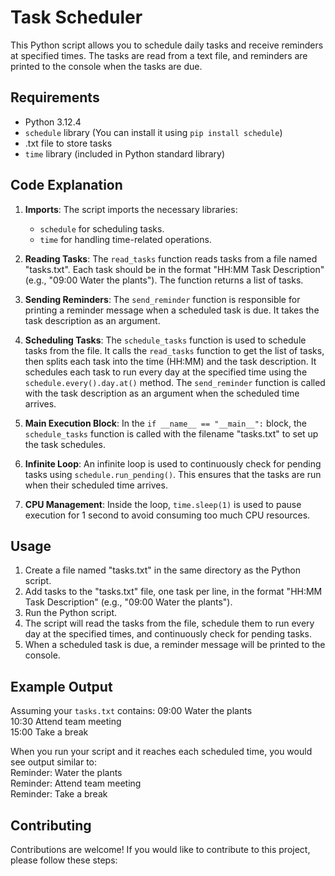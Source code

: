 # Task Scheduler

This Python script allows you to schedule daily tasks and receive reminders at specified times. The tasks are read from a text file, and reminders are printed to the console when the tasks are due.

## Requirements

- Python 3.12.4
- `schedule` library (You can install it using `pip install schedule`)
- .txt file to store tasks
- `time` library (included in Python standard library)

## Code Explanation

1. **Imports**:
   The script imports the necessary libraries: 
   - `schedule` for scheduling tasks.
   - `time` for handling time-related operations.

2. **Reading Tasks**:
   The `read_tasks` function reads tasks from a file named "tasks.txt". Each task should be in the format "HH:MM Task Description" (e.g., "09:00 Water the plants"). The function returns a list of tasks.

3. **Sending Reminders**:
   The `send_reminder` function is responsible for printing a reminder message when a scheduled task is due. It takes the task description as an argument.

4. **Scheduling Tasks**:
   The `schedule_tasks` function is used to schedule tasks from the file. It calls the `read_tasks` function to get the list of tasks, then splits each task into the time (HH:MM) and the task description. It schedules each task to run every day at the specified time using the `schedule.every().day.at()` method. The `send_reminder` function is called with the task description as an argument when the scheduled time arrives.

5. **Main Execution Block**:
   In the `if __name__ == "__main__":` block, the `schedule_tasks` function is called with the filename "tasks.txt" to set up the task schedules.

6. **Infinite Loop**:
   An infinite loop is used to continuously check for pending tasks using `schedule.run_pending()`. This ensures that the tasks are run when their scheduled time arrives.

7. **CPU Management**:
   Inside the loop, `time.sleep(1)` is used to pause execution for 1 second to avoid consuming too much CPU resources.

## Usage

1. Create a file named "tasks.txt" in the same directory as the Python script.
2. Add tasks to the "tasks.txt" file, one task per line, in the format "HH:MM Task Description" (e.g., "09:00 Water the plants").
3. Run the Python script.
4. The script will read the tasks from the file, schedule them to run every day at the specified times, and continuously check for pending tasks.
5. When a scheduled task is due, a reminder message will be printed to the console.

## Example Output

Assuming your `tasks.txt` contains:
09:00 Water the plants  
10:30 Attend team meeting  
15:00 Take a break 
  
When you run your script and it reaches each scheduled time, you would see output similar to:  
Reminder: Water the plants  
Reminder: Attend team meeting  
Reminder: Take a break  

## Contributing
Contributions are welcome! If you would like to contribute to this project, please follow these steps:
